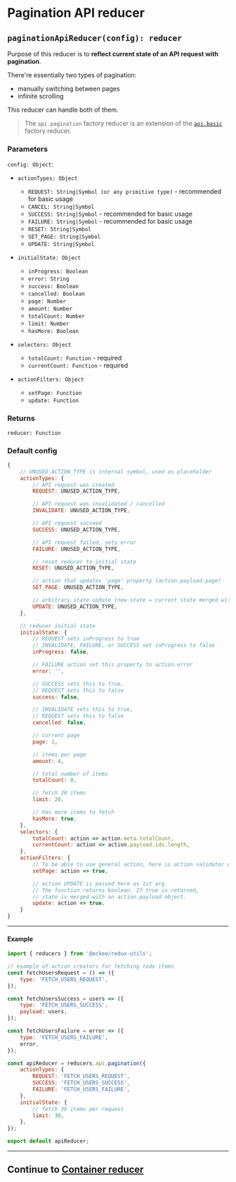 # Pagination API reducer

## `paginationApiReducer(config): reducer`

Purpose of this reducer is to **reflect current state of an API request with pagination**.

There're essentially two types of pagination:

-   manually switching between pages
-   infinite scrolling

This reducer can handle both of them.

> The `api.pagination` factory reducer is an extension of the [`api.basic`](../basic/README.md) factory reducer.

### Parameters

`config: Object`:

-   `actionTypes: Object`

    -   `REQUEST: String|Symbol (or any primitive type)` - recommended for basic usage
    -   `CANCEL: String|Symbol`
    -   `SUCCESS: String|Symbol` - recommended for basic usage
    -   `FAILURE: String|Symbol` - recommended for basic usage
    -   `RESET: String|Symbol`
    -   `SET_PAGE: String|Symbol`
    -   `UPDATE: String|Symbol`

-   `initialState: Object`

    -   `inProgress: Boolean`
    -   `error: String`
    -   `success: Boolean`
    -   `cancelled: Boolean`
    -   `page: Number`
    -   `amount: Number`
    -   `totalCount: Number`
    -   `limit: Number`
    -   `hasMore: Boolean`

-   `selectors: Object`

    -   `totalCount: Function` - required
    -   `currentCount: Function` - required

-   `actionFilters: Object`
    -   `setPage: Function`
    -   `update: Function`

### Returns

`reducer: Function`

### Default config

```js
{
    // UNUSED_ACTION_TYPE is internal symbol, used as placeholder
    actionTypes: {
        // API request was created
        REQUEST: UNUSED_ACTION_TYPE,

        // API request was invalidated / cancelled
        INVALIDATE: UNUSED_ACTION_TYPE,

        // API request succeed
        SUCCESS: UNUSED_ACTION_TYPE,

        // API request failed, sets error
        FAILURE: UNUSED_ACTION_TYPE,

        // reset reducer to initial state
        RESET: UNUSED_ACTION_TYPE,

        // action that updates 'page' property (action.payload.page)
        SET_PAGE: UNUSED_ACTION_TYPE,

        // arbitrary state update (new state = current state merged with action.payload object)
        UPDATE: UNUSED_ACTION_TYPE,
    },

    // reducer initial state
    initialState: {
        // REQUEST sets inProgress to true
        // INVALIDATE, FAILURE, or SUCCESS set inProgress to false
        inProgress: false,

        // FAILURE action set this property to action.error
        error: '',

        // SUCCESS sets this to true,
        // REQUEST sets this to false
        success: false,

        // INVALIDATE sets this to true,
        // REQUEST sets this to false
        cancelled: false,

        // current page
        page: 1,

        // items per page
        amount: 4,

        // total number of items
        totalCount: 0,

        // fetch 20 items
        limit: 20,

        // has more items to fetch
        hasMore: true,
    },
    selectors: {
        totalCount: action => action.meta.totalCount,
        currentCount: action => action.payload.ids.length,
    },
    actionFilters: {
        // To be able to use general action, here is action validator where you can filter out unwanted actions (e.g. action.meta.category !== 'myCategory')
        setPage: action => true,

        // action UPDATE is passed here as 1st arg.
        // The function returns boolean. If true is returned,
        // state is merged with an action.payload object.
        update: action => true,
    }
}
```

---

#### Example

```js
import { reducers } from '@ackee/redux-utils';

// example of action creators for fetching todo items
const fetchUsersRequest = () => ({
    type: 'FETCH_USERS_REQUEST',
});

const fetchUsersSuccess = users => ({
    type: 'FETCH_USERS_SUCCESS',
    payload: users,
});

const fetchUsersFailure = error => ({
    type: 'FETCH_USERS_FAILURE',
    error,
});

const apiReducer = reducers.api.pagination({
    actionTypes: {
        REQUEST: 'FETCH_USERS_REQUEST',
        SUCCESS: 'FETCH_USERS_SUCCESS',
        FAILURE: 'FETCH_USERS_FAILURE',
    },
    initialState: {
        // fetch 30 items per request
        limit: 30,
    },
});

export default apiReducer;
```

---

## Continue to [Container reducer](/src/reducers/container/README.md)
